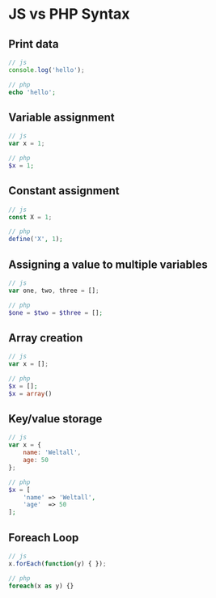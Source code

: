 # JS vs PHP Syntax

## Print data

```js
// js
console.log('hello');
```

```php
// php
echo 'hello';
```

## Variable assignment

```js
// js
var x = 1;
```

```php
// php
$x = 1;
```

## Constant assignment

```js
// js
const X = 1; 
```

```php
// php
define('X', 1);
```

## Assigning a value to multiple variables

```js
// js
var one, two, three = [];
```

```php
// php
$one = $two = $three = [];
```

## Array creation

```js
// js
var x = [];
```

```php
// php
$x = [];
$x = array()
```

## Key/value storage

```js
// js
var x = {
    name: 'Weltall',
    age: 50
};
```

```php
// php
$x = [
    'name' => 'Weltall',
    'age'  => 50
];
```

## Foreach Loop

```js
// js
x.forEach(function(y) { });
```

```php
// php
foreach(x as y) {}
```

